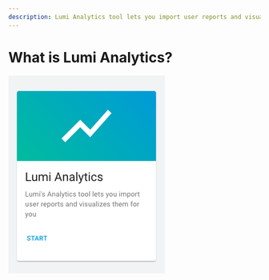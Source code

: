 ```yaml
---
description: Lumi Analytics tool lets you import user reports and visualises them for you.
---
```


# What is Lumi Analytics?

![Start Lumi Analytics tool from your Lumi App](../.gitbook/assets/screenshot-2021-01-27-at-14.38.45.png)




